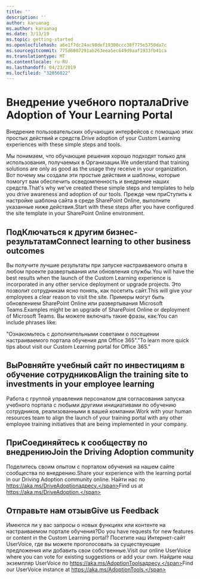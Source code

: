 ```yaml
---
title: ''
description: ''
author: karuanag
ms.author: karuanag
ms.date: 3/13/19
ms.topic: getting-started
ms.openlocfilehash: a6e1f7dc24ac98def19300ccc38f775e5750da7c
ms.sourcegitcommit: 775d6807291ab263eea5ec649d9aaf1933fb41ca
ms.translationtype: MT
ms.contentlocale: ru-RU
ms.lasthandoff: 04/23/2019
ms.locfileid: "32056022"
---
```

# <a name="drive-adoption-of-your-learning-portal"></a><span data-ttu-id="6a651-101">Внедрение учебного портала</span><span class="sxs-lookup"><span data-stu-id="6a651-101">Drive Adoption of Your Learning Portal</span></span>

<span data-ttu-id="6a651-102">Внедрение пользовательских обучающих интерфейсов с помощью этих простых действий и средств.</span><span class="sxs-lookup"><span data-stu-id="6a651-102">Drive adoption of your Custom Learning experiences with these simple steps and tools.</span></span> 

<span data-ttu-id="6a651-103">Мы понимаем, что обучающие решения хорошо подходят только для использования, получаемых в Организации.</span><span class="sxs-lookup"><span data-stu-id="6a651-103">We understand that training solutions are only as good as the usage they receive in your organization.</span></span> <span data-ttu-id="6a651-104">Вот почему мы создали эти простые действия и шаблоны, которые помогут вам обеспечить осведомленность и внедрение наших средств.</span><span class="sxs-lookup"><span data-stu-id="6a651-104">That's why we've created these simple steps and templates to help you drive awareness and adoption of our tools.</span></span> <span data-ttu-id="6a651-105">Прежде чем приСтупить к настройке шаблона сайта в среде SharePoint Online, выполните указанные ниже действия.</span><span class="sxs-lookup"><span data-stu-id="6a651-105">Start with these steps after you have configured the site template in your SharePoint Online environment.</span></span>

## <a name="connect-learning-to-other-business-outcomes"></a><span data-ttu-id="6a651-106">ПодКлючаться к другим бизнес-результатам</span><span class="sxs-lookup"><span data-stu-id="6a651-106">Connect learning to other business outcomes</span></span>
<span data-ttu-id="6a651-107">Вы получите лучшие результаты при запуске настраиваемого опыта в любом проекте развертывания или обновления службы.</span><span class="sxs-lookup"><span data-stu-id="6a651-107">You will have the best results when the launch of the Custom Learning experience is incorporated in any other service deployment or upgrade projects.</span></span>  <span data-ttu-id="6a651-108">Это позволит сотрудникам ясно понять, как посетить сайт.</span><span class="sxs-lookup"><span data-stu-id="6a651-108">This will give your employees a clear reason to visit the site.</span></span>  <span data-ttu-id="6a651-109">Примеры могут быть обновлением SharePoint Online или развертывания Microsoft Teams.</span><span class="sxs-lookup"><span data-stu-id="6a651-109">Examples might be an upgrade of SharePoint Online or deployment of Microsoft Teams.</span></span>  <span data-ttu-id="6a651-110">Вы можете включать такие фразы, как:</span><span class="sxs-lookup"><span data-stu-id="6a651-110">You can include phrases like:</span></span>

<span data-ttu-id="6a651-111">"Ознакомьтесь с дополнительными советами <Insert service name here> о посещении настраиваемого портала обучения для Office 365".</span><span class="sxs-lookup"><span data-stu-id="6a651-111">"To learn more quick tips about <Insert service name here> visit our Custom Learning portal for Office 365."</span></span> 

## <a name="align-the-training-site-to-investments-in-your-employee-learning"></a><span data-ttu-id="6a651-112">ВыРовняйте учебный сайт по инвестициям в обучение сотрудников</span><span class="sxs-lookup"><span data-stu-id="6a651-112">Align the training site to investments in your employee learning</span></span> 

<span data-ttu-id="6a651-113">Работа с группой управления персоналом для согласования запуска учебного портала с любыми другими инициативами по обучению сотрудников, реализованными в вашей компании.</span><span class="sxs-lookup"><span data-stu-id="6a651-113">Work with your human resources team to align the launch of your training portal with any other employee training initiatives that are being implemented in your company.</span></span> 

## <a name="join-the-driving-adoption-community"></a><span data-ttu-id="6a651-114">ПриСоединяйтесь к сообществу по внедрению</span><span class="sxs-lookup"><span data-stu-id="6a651-114">Join the Driving Adoption community</span></span>

<span data-ttu-id="6a651-115">Поделитесь своим опытом с порталом обучения на нашем сайте сообщества по внедрению.</span><span class="sxs-lookup"><span data-stu-id="6a651-115">Share your experience with the learning portal in our Driving Adoption community online.</span></span>  <span data-ttu-id="6a651-116">Найти нас по https://aka.ms/DriveAdoptionадресу.</span><span class="sxs-lookup"><span data-stu-id="6a651-116">Find us at https://aka.ms/DriveAdoption.</span></span>

## <a name="give-us-feedback"></a><span data-ttu-id="6a651-117">Отправьте нам отзыв</span><span class="sxs-lookup"><span data-stu-id="6a651-117">Give us Feedback</span></span>

<span data-ttu-id="6a651-118">Имеются ли у вас запросы о новых функциях или контенте на настраиваемом портале обучения?</span><span class="sxs-lookup"><span data-stu-id="6a651-118">Do you have requests for new features or content in the Custom Learning portal?</span></span>  <span data-ttu-id="6a651-119">Посетите наш Интернет-сайт UserVoice, где вы можете проголосовать за существующие предложения или добавить свои собственные.</span><span class="sxs-lookup"><span data-stu-id="6a651-119">Visit our online UserVoice where you can vote for existing suggestions or add your own.</span></span>  <span data-ttu-id="6a651-120">Найдите наш экземпляр UserVoice по https://aka.ms/AdoptionToolsадресу.</span><span class="sxs-lookup"><span data-stu-id="6a651-120">Find our UserVoice instance at https://aka.ms/AdoptionTools.</span></span>
